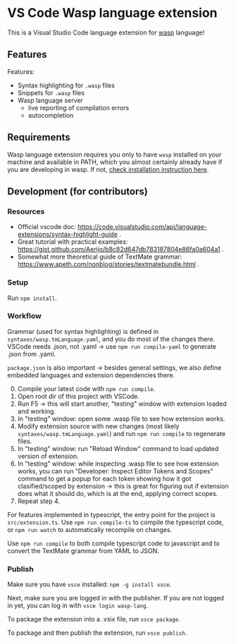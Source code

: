 # VS Code Wasp language extension

This is a Visual Studio Code language extension for [wasp](https://wasp-lang.dev) language!

## Features

Features:
- Syntax highlighting for `.wasp` files
- Snippets for `.wasp` files
- Wasp language server
  - live reporting of compilation errors
  - autocompletion

## Requirements

Wasp language extension requires you only to have `wasp` installed on your machine and available in PATH,
which you almost certainly already have if you are developing in wasp.
If not, [check installation instruction here](https://wasp-lang.dev/docs).

## Development (for contributors)
### Resources
- Official vscode doc: https://code.visualstudio.com/api/language-extensions/syntax-highlight-guide .
- Great tutorial with practical examples: https://gist.github.com/Aerijo/b8c82d647db783187804e86fa0a604a1 .
- Somewhat more theoretical guide of TextMate grammar: https://www.apeth.com/nonblog/stories/textmatebundle.html .

### Setup
Run `npm install`.

### Workflow
Grammar (used for syntax highlighting) is defined in `syntaxes/wasp.tmLanguage.yaml`, and you do most of the changes there.
VSCode needs .json, not .yaml -> use `npm run compile-yaml` to generate .json from .yaml.

`package.json` is also important -> besides general settings, we also define embedded languages and extension dependencies there.

0. Compile your latest code with `npm run compile`.
1. Open root dir of this project with VSCode.
2. Run F5 -> this will start another, "testing" window with extension loaded and working.
3. In "testing" window: open some .wasp file to see how extension works.
4. Modify extension source with new changes (most likely `syntaxes/wasp.tmLanguage.yaml`)
   and run `npm run compile` to regenerate files.
5. In "testing" window: run "Reload Window" command to load updated version of extension.
6. In "testing" window: while inspecting .wasp file to see how extension works, you can
   run "Developer: Inspect Editor Tokens and Scopes" command to get a popup for each token showing
   how it got clasified/scoped by extension -> this is great for figuring out if extension does what it should do,
   which is at the end, applying correct scopes.
7. Repeat step 4.

For features implemented in typescript, the entry point for the project is `src/extension.ts`.
Use `npm run compile-ts` to compile the typescript code, or `npm run watch` to 
automatically recompile on changes.

Use `npm run compile` to both compile typescript code to javascript and to convert the TextMate grammar from YAML to JSON.

### Publish
Make sure you have `vsce` installed: `npm -g install vsce`.

Next, make sure you are logged in with the publisher.
If you are not logged in yet, you can log in with `vsce login wasp-lang`.

To package the extension into a .vsix file, run `vsce package`.

To package and then publish the extension, run `vsce publish`.
